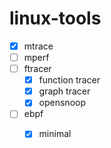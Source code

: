 # linux-tools

- [x] mtrace
- [ ] mperf
- [ ] ftracer
    - [x] function tracer
    - [x] graph tracer
    - [x] opensnoop
- [ ] ebpf
    - [x] minimal

